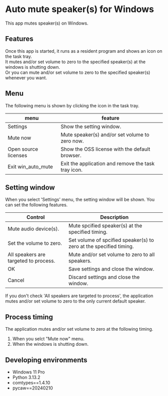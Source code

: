 # Auto mute speaker(s) for Windows

This app mutes speaker(s) on Windows.


## Features

Once this app is started, it runs as a resident program and shows an icon on the task tray.  
It mutes and/or set volume to zero to the specified speaker(s) at the windows is shutting down.  
Or you can mute and/or set volume to zero to the specified speaker(s) whenever you want.


## Menu

The following menu is shown by clicking the icon in the task tray.

| menu | feature |
|------|---------|
| Settings             | Show the setting window. |
| Mute now             | Mute speaker(s) and/or set volume to zero now. |
| Open source licenses | Show the OSS license with the default browser. |
| Exit win_auto_mute   | Exit the application and remove the task tray icon. |


## Setting window

When you select 'Settings' menu, the setting window will be shown. You can set the following features.

| Control | Description |
|---------|-------------|
| Mute audio device(s).                 | Mute spcified speaker(s) at the specified timing. |
| Set the volume to zero.               | Set volume of spcified speaker(s) to zero at the specified timing. |
| All speakers are targeted to process. | Mute and/or set volume to zero to all speakers. |
| OK                                    | Save settings and close the window. |
| Cancel                                | Discard settings and close the window.  |

If you don't check 'All speakers are targeted to process', the application mutes and/or set volume to zero to the only current default speaker.


## Process timing

The application mutes and/or set volume to zero at the following timing.

1. When you selct "Mute now" menu.
1. When the windows is shutting down.


## Developing environments

- Windows 11 Pro
- Python 3.13.2
- comtypes==1.4.10
- pycaw==20240210

